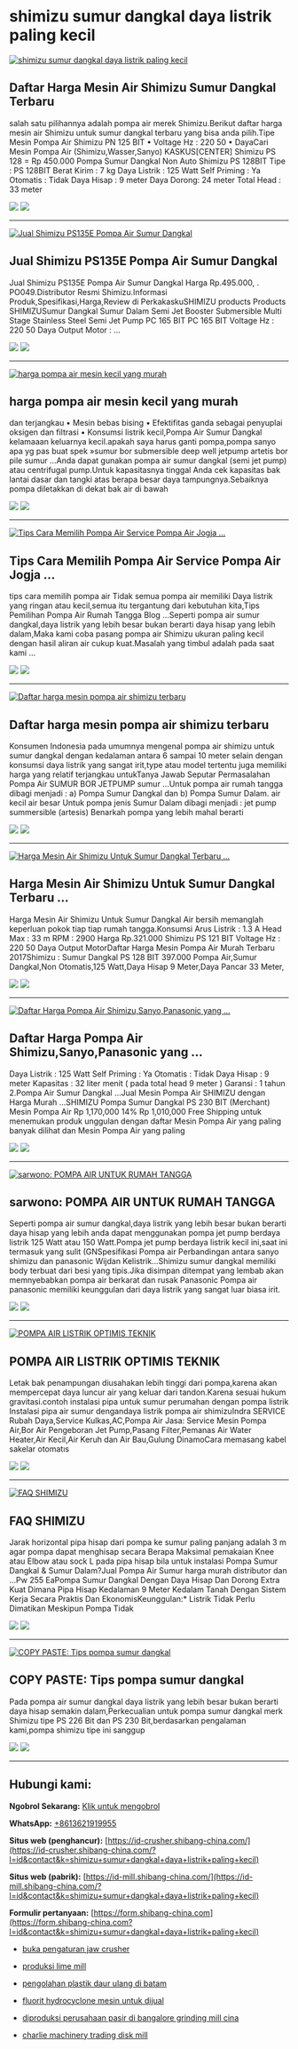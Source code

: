 # shimizu sumur dangkal daya listrik paling kecil

<a href="https://swt.shibang-china.com/?l=id&img&k=shimizu+sumur+dangkal+daya+listrik+paling+kecil" target="_blank">![shimizu sumur dangkal daya listrik paling kecil](http://static.shibang-china.com/all-800x300/147.jpg)</a>

## Daftar Harga Mesin Air Shimizu Sumur Dangkal Terbaru
salah satu pilihannya adalah pompa air merek Shimizu.Berikut daftar harga mesin air Shimizu untuk sumur dangkal terbaru yang bisa anda pilih.Tipe Mesin Pompa Air Shimizu PN 125 BIT • Voltage Hz : 220 50 • DayaCari Mesin Pompa Air (Shimizu,Wasser,Sanyo) KASKUS[CENTER] Shimizu PS 128 = Rp 450.000 Pompa Sumur Dangkal Non Auto Shimizu PS 128BIT Tipe : PS 128BIT Berat Kirim : 7 kg Daya Listrik : 125 Watt Self Priming : Ya Otomatis : Tidak Daya Hisap : 9 meter Daya Dorong: 24 meter Total Head : 33 meter


<a href="https://whatsapp.shibangsoft.com/WhatsApp.php" target="_blank" title="WhatsApp">![](http://static.shibang-china.com/icon/whatsapp.png)</a> <a href="https://swt.shibang-china.com/?l=id&icon&k=shimizu+sumur+dangkal+daya+listrik+paling+kecil" target="_blank">![](http://static.shibang-china.com/icon/chat-id.png)</a>

---

<a href="https://swt.shibang-china.com/?l=id&img&k=shimizu+sumur+dangkal+daya+listrik+paling+kecil" target="_blank">![Jual Shimizu PS135E Pompa Air Sumur Dangkal](http://static.shibang-china.com/all-800x300/1263.jpg)</a>

## Jual Shimizu PS135E Pompa Air Sumur Dangkal
Jual Shimizu PS135E Pompa Air Sumur Dangkal Harga Rp.495.000, . PO049.Distributor Resmi Shimizu.Informasi Produk,Spesifikasi,Harga,Review di PerkakaskuSHIMIZU products Products SHIMIZUSumur Dangkal Sumur Dalam Semi Jet Booster Submersible Multi Stage Stainless Steel Semi Jet Pump PC 165 BIT PC 165 BIT Voltage Hz : 220 50 Daya Output Motor : …


<a href="https://whatsapp.shibangsoft.com/WhatsApp.php" target="_blank" title="WhatsApp">![](http://static.shibang-china.com/icon/whatsapp.png)</a> <a href="https://swt.shibang-china.com/?l=id&icon&k=shimizu+sumur+dangkal+daya+listrik+paling+kecil" target="_blank">![](http://static.shibang-china.com/icon/chat-id.png)</a>

---

<a href="https://swt.shibang-china.com/?l=id&img&k=shimizu+sumur+dangkal+daya+listrik+paling+kecil" target="_blank">![harga pompa air mesin kecil yang murah](http://static.shibang-china.com/all-800x300/1331.jpg)</a>

## harga pompa air mesin kecil yang murah
dan terjangkau • Mesin bebas bising • Efektifitas ganda sebagai penyuplai oksigen dan filtrasi • Konsumsi listrik kecil,Pompa Air Sumur Dangkal kelamaaan keluarnya kecil.apakah saya harus ganti pompa,pompa sanyo apa yg pas buat spek »sumur bor submersible deep well jetpump artetis bor pile sumur …Anda dapat gunakan pompa air sumur dangkal (semi jet pump) atau centrifugal pump.Untuk kapasitasnya tinggal Anda cek kapasitas bak lantai dasar dan tangki atas berapa besar daya tampungnya.Sebaiknya pompa diletakkan di dekat bak air di bawah


<a href="https://whatsapp.shibangsoft.com/WhatsApp.php" target="_blank" title="WhatsApp">![](http://static.shibang-china.com/icon/whatsapp.png)</a> <a href="https://swt.shibang-china.com/?l=id&icon&k=shimizu+sumur+dangkal+daya+listrik+paling+kecil" target="_blank">![](http://static.shibang-china.com/icon/chat-id.png)</a>

---

<a href="https://swt.shibang-china.com/?l=id&img&k=shimizu+sumur+dangkal+daya+listrik+paling+kecil" target="_blank">![Tips Cara Memilih Pompa Air Service Pompa Air Jogja …](http://static.shibang-china.com/all-800x300/339.jpg)</a>

## Tips Cara Memilih Pompa Air Service Pompa Air Jogja …
tips cara memilih pompa air Tidak semua pompa air memiliki Daya listrik yang ringan atau kecil,semua itu tergantung dari kebutuhan kita,Tips Pemilihan Pompa Air Rumah Tangga Blog …Seperti pompa air sumur dangkal,daya listrik yang lebih besar bukan berarti daya hisap yang lebih dalam,Maka kami coba pasang pompa air Shimizu ukuran paling kecil dengan hasil aliran air cukup kuat.Masalah yang timbul adalah pada saat kami …


<a href="https://whatsapp.shibangsoft.com/WhatsApp.php" target="_blank" title="WhatsApp">![](http://static.shibang-china.com/icon/whatsapp.png)</a> <a href="https://swt.shibang-china.com/?l=id&icon&k=shimizu+sumur+dangkal+daya+listrik+paling+kecil" target="_blank">![](http://static.shibang-china.com/icon/chat-id.png)</a>

---

<a href="https://swt.shibang-china.com/?l=id&img&k=shimizu+sumur+dangkal+daya+listrik+paling+kecil" target="_blank">![Daftar harga mesin pompa air shimizu terbaru](http://static.shibang-china.com/all-800x300/648.jpg)</a>

## Daftar harga mesin pompa air shimizu terbaru
Konsumen Indonesia pada umumnya mengenal pompa air shimizu untuk sumur dangkal dengan kedalaman antara 6 sampai 10 meter selain dengan konsumsi daya listrik yang sangat irit,type atau model tertentu juga memiliki harga yang relatif terjangkau untukTanya Jawab Seputar Permasalahan Pompa Air SUMUR BOR JETPUMP sumur …Untuk pompa air rumah tangga dibagi menjadi : a) Pompa Sumur Dangkal dan b) Pompa Sumur Dalam. air kecil air besar Untuk pompa jenis Sumur Dalam dibagi menjadi : jet pump summersible (artesis) Benarkah pompa yang lebih mahal berarti


<a href="https://whatsapp.shibangsoft.com/WhatsApp.php" target="_blank" title="WhatsApp">![](http://static.shibang-china.com/icon/whatsapp.png)</a> <a href="https://swt.shibang-china.com/?l=id&icon&k=shimizu+sumur+dangkal+daya+listrik+paling+kecil" target="_blank">![](http://static.shibang-china.com/icon/chat-id.png)</a>

---

<a href="https://swt.shibang-china.com/?l=id&img&k=shimizu+sumur+dangkal+daya+listrik+paling+kecil" target="_blank">![Harga Mesin Air Shimizu Untuk Sumur Dangkal Terbaru …](http://static.shibang-china.com/all-800x300/319.jpg)</a>

## Harga Mesin Air Shimizu Untuk Sumur Dangkal Terbaru …
Harga Mesin Air Shimizu Untuk Sumur Dangkal Air bersih memanglah keperluan pokok tiap tiap rumah tangga.Konsumsi Arus Listrik : 1.3 A Head Max : 33 m RPM : 2900 Harga Rp.321.000 Shimizu PS 121 BIT Voltage Hz : 220 50 Daya Output MotorDaftar Harga Mesin Pompa Air Murah Terbaru 2017Shimizu : Sumur Dangkal PS 128 BIT 397.000 Pompa Air,Sumur Dangkal,Non Otomatis,125 Watt,Daya Hisap 9 Meter,Daya Pancar 33 Meter,


<a href="https://whatsapp.shibangsoft.com/WhatsApp.php" target="_blank" title="WhatsApp">![](http://static.shibang-china.com/icon/whatsapp.png)</a> <a href="https://swt.shibang-china.com/?l=id&icon&k=shimizu+sumur+dangkal+daya+listrik+paling+kecil" target="_blank">![](http://static.shibang-china.com/icon/chat-id.png)</a>

---

<a href="https://swt.shibang-china.com/?l=id&img&k=shimizu+sumur+dangkal+daya+listrik+paling+kecil" target="_blank">![Daftar Harga Pompa Air Shimizu,Sanyo,Panasonic yang …](http://static.shibang-china.com/all-800x300/329.jpg)</a>

## Daftar Harga Pompa Air Shimizu,Sanyo,Panasonic yang …
Daya Listrik : 125 Watt Self Priming : Ya Otomatis : Tidak Daya Hisap : 9 meter Kapasitas : 32 liter menit ( pada total head 9 meter ) Garansi : 1 tahun 2.Pompa Air Sumur Dangkal …Jual Mesin Pompa Air SHIMIZU dengan Harga Murah …SHIMIZU Pompa Sumur Dangkal PS 230 BIT (Merchant) Mesin Pompa Air Rp 1,170,000 14% Rp 1,010,000 Free Shipping untuk menemukan produk unggulan dengan daftar Mesin Pompa Air yang paling banyak dilihat dan Mesin Pompa Air yang paling


<a href="https://whatsapp.shibangsoft.com/WhatsApp.php" target="_blank" title="WhatsApp">![](http://static.shibang-china.com/icon/whatsapp.png)</a> <a href="https://swt.shibang-china.com/?l=id&icon&k=shimizu+sumur+dangkal+daya+listrik+paling+kecil" target="_blank">![](http://static.shibang-china.com/icon/chat-id.png)</a>

---

<a href="https://swt.shibang-china.com/?l=id&img&k=shimizu+sumur+dangkal+daya+listrik+paling+kecil" target="_blank">![sarwono: POMPA AIR UNTUK RUMAH TANGGA](http://static.shibang-china.com/all-800x300/863.jpg)</a>

## sarwono: POMPA AIR UNTUK RUMAH TANGGA
Seperti pompa air sumur dangkal,daya listrik yang lebih besar bukan berarti daya hisap yang lebih anda dapat menggunakan pompa jet pump berdaya listrik 125 Watt atau 150 Watt.Pompa jet pump berdaya listrik kecil ini,saat ini termasuk yang sulit (GNSpesifikasi Pompa air Perbandingan antara sanyo shimizu dan panasonic Wijdan Kelistrik…Shimizu sumur dangkal memiliki body terbuat dari besi yang tipis.Jika disimpan ditempat yang lembab akan memnyebabkan pompa air berkarat dan rusak Panasonic Pompa air panasonic memiliki keunggulan dari daya listrik yang sangat luar biasa irit.


<a href="https://whatsapp.shibangsoft.com/WhatsApp.php" target="_blank" title="WhatsApp">![](http://static.shibang-china.com/icon/whatsapp.png)</a> <a href="https://swt.shibang-china.com/?l=id&icon&k=shimizu+sumur+dangkal+daya+listrik+paling+kecil" target="_blank">![](http://static.shibang-china.com/icon/chat-id.png)</a>

---

<a href="https://swt.shibang-china.com/?l=id&img&k=shimizu+sumur+dangkal+daya+listrik+paling+kecil" target="_blank">![POMPA AIR LISTRIK OPTIMIS TEKNIK](http://static.shibang-china.com/all-800x300/634.jpg)</a>

## POMPA AIR LISTRIK OPTIMIS TEKNIK
Letak bak penampungan diusahakan lebih tinggi dari pompa,karena akan mempercepat daya luncur air yang keluar dari tandon.Karena sesuai hukum gravitasi.contoh instalasi pipa untuk sumur perumahan dengan pompa listrik Instalasi pipa air sumur dengandaya listrik pompa air shimizuIndra SERVICE Rubah Daya,Service Kulkas,AC,Pompa Air Jasa: Service Mesin Pompa Air,Bor Air Pengeboran Jet Pump,Pasang Filter,Pemanas Air Water Heater,Air Kecil,Air Keruh dan Air Bau,Gulung DinamoCara memasang kabel sakelar otomatıs


<a href="https://whatsapp.shibangsoft.com/WhatsApp.php" target="_blank" title="WhatsApp">![](http://static.shibang-china.com/icon/whatsapp.png)</a> <a href="https://swt.shibang-china.com/?l=id&icon&k=shimizu+sumur+dangkal+daya+listrik+paling+kecil" target="_blank">![](http://static.shibang-china.com/icon/chat-id.png)</a>

---

<a href="https://swt.shibang-china.com/?l=id&img&k=shimizu+sumur+dangkal+daya+listrik+paling+kecil" target="_blank">![FAQ SHIMIZU](http://static.shibang-china.com/all-800x300/1002.jpg)</a>

## FAQ SHIMIZU
Jarak horizontal pipa hisap dari pompa ke sumur paling panjang adalah 3 m agar pompa dapat menghisap secara Berapa Maksimal pemakaian Knee atau Elbow atau sock L pada pipa hisap bila untuk instalasi Pompa Sumur Dangkal & Sumur Dalam?Jual Pompa Air Sumur harga murah distributor dan …Pw 255 EaPompa Sumur Dangkal Dengan Daya Hisap Dan Dorong Extra Kuat Dimana Pipa Hisap Kedalaman 9 Meter Kedalam Tanah Dengan Sistem Kerja Secara Praktis Dan EkonomisKeunggulan:* Listrik Tidak Perlu Dimatikan Meskipun Pompa Tidak


<a href="https://whatsapp.shibangsoft.com/WhatsApp.php" target="_blank" title="WhatsApp">![](http://static.shibang-china.com/icon/whatsapp.png)</a> <a href="https://swt.shibang-china.com/?l=id&icon&k=shimizu+sumur+dangkal+daya+listrik+paling+kecil" target="_blank">![](http://static.shibang-china.com/icon/chat-id.png)</a>

---

<a href="https://swt.shibang-china.com/?l=id&img&k=shimizu+sumur+dangkal+daya+listrik+paling+kecil" target="_blank">![COPY PASTE: Tips pompa sumur dangkal](http://static.shibang-china.com/all-800x300/859.jpg)</a>

## COPY PASTE: Tips pompa sumur dangkal
Pada pompa air sumur dangkal daya listrik yang lebih besar bukan berarti daya hisap semakin dalam,Perkecualian untuk pompa sumur dangkal merk Shimizu tipe PS 226 Bit dan PS 230 Bit,berdasarkan pengalaman kami,pompa shimizu tipe ini sanggup

<a href="https://whatsapp.shibangsoft.com/WhatsApp.php" target="_blank" title="WhatsApp">![](http://static.shibang-china.com/icon/whatsapp.png)</a> <a href="https://swt.shibang-china.com/?l=id&icon&k=shimizu+sumur+dangkal+daya+listrik+paling+kecil" target="_blank">![](http://static.shibang-china.com/icon/chat-id.png)</a>

---
## Hubungi kami:

**Ngobrol Sekarang:** [Klik untuk mengobrol](https://swt.shibang-china.com?l=id&contact&k=shimizu+sumur+dangkal+daya+listrik+paling+kecil)

**WhatsApp:**  [+8613621919955](https://whatsapp.shibangsoft.com/WhatsApp.php)

**Situs web (penghancur):** [https://id-crusher.shibang-china.com/](https://id-crusher.shibang-china.com/?l=id&contact&k=shimizu+sumur+dangkal+daya+listrik+paling+kecil)

**Situs web (pabrik):** [https://id-mill.shibang-china.com/](https://id-mill.shibang-china.com/?l=id&contact&k=shimizu+sumur+dangkal+daya+listrik+paling+kecil)

**Formulir pertanyaan:** [https://form.shibang-china.com](https://form.shibang-china.com?l=id&contact&k=shimizu+sumur+dangkal+daya+listrik+paling+kecil)

* [buka pengaturan jaw crusher](../16/buka%20pengaturan%20jaw%20crusher.md)

* [produksi lime mill](../17/produksi%20lime%20mill.md)

* [pengolahan plastik daur ulang di batam](../29/pengolahan%20plastik%20daur%20ulang%20di%20batam.md)

* [fluorit hydrocyclone mesin untuk dijual](../26/fluorit%20hydrocyclone%20mesin%20untuk%20dijual.md)

* [diproduksi perusahaan pasir di bangalore grinding mill cina](../16/diproduksi%20perusahaan%20pasir%20di%20bangalore%20grinding%20mill%20cina.md)

* [charlie machinery trading disk mill](../18/charlie%20machinery%20trading%20disk%20mill.md)